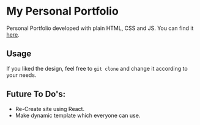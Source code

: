 # My Personal Portfolio

Personal Portfolio developed with plain HTML, CSS and JS. You can find it [here](https://vivekchaudhary.netlify.app/ "Personal Portfolio").

## Usage

If you liked the design, feel free to `git clone` and change it according to your needs.

## Future To Do's:

- Re-Create site using React.
- Make dynamic template which everyone can use.
